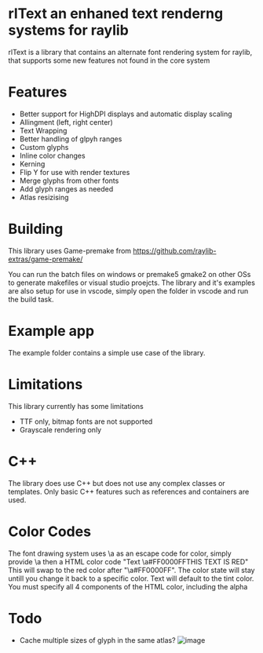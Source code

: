 # rlText an enhaned text renderng systems for raylib
rlText is a library that contains an alternate font rendering system for raylib, that supports some new features not found in the core system

# Features
* Better support for HighDPI displays and automatic display scaling
* Allingment (left, right center)
* Text Wrapping
* Better handling of glpyh ranges
* Custom glyphs
* Inline color changes
* Kerning
* Flip Y for use with render textures
* Merge glyphs from other fonts
* Add glyph ranges as needed
* Atlas resizising

# Building
This library uses Game-premake from
https://github.com/raylib-extras/game-premake/

You can run the batch files on windows or premake5 gmake2 on other OSs to generate makefiles or visual studio proejcts. The library and it's examples are also setup for use in vscode, simply open the folder in vscode and run the build task.

# Example app
The example folder contains a simple use case of the library.

# Limitations
This library currently has some limitations
* TTF only, bitmap fonts are not supported
* Grayscale rendering only

# C++
The library does use C++ but does not use any complex classes or templates. Only basic C++ features such as references and containers are used.

# Color Codes
The font drawing system uses \a as an escape code for color, simply provide \a then a HTML color code
"Text \a#FF0000FFTHIS TEXT IS RED"
This will swap to the red color after "\a#FF0000FF". The color state will stay untill you change it back to a specific color. Text will default to the tint color.
You must specify all 4 components of the HTML color, including the alpha

# Todo
* Cache multiple sizes of glyph in the same atlas?
![image](https://raw.githubusercontent.com/raylib-extras/rlTextLib/refs/heads/main/demo.gif)
